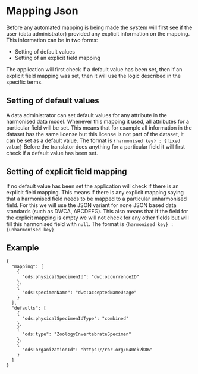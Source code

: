 # Mapping Json

Before any automated mapping is being made the system will first see if the user (data administrator) provided any explicit information on the mapping.
This information can be in two forms:
- Setting of default values 
- Setting of an explicit field mapping

The application will first check if a default value has been set, then if an explicit field mapping was set, then it will use the logic described in the specific terms. 

## Setting of default values
A data administrator can set default values for any attribute in the harmonised data model.
Whenever this mapping it used, all attributes for a particular field will be set.
This means that for example all information in the dataset has the same license but this license is not part of the dataset, it can be set as a default value.
The format is `{harmonised key} : {fixed value}`
Before the translator does anything for a particular field it will first check if a default value has been set.

## Setting of explicit field mapping
If no default value has been set the application will check if there is an explicit field mapping.
This means if there is any explicit mapping saying that a harmonised field needs to be mapped to a particular unharmonised field.
For this we will use the JSON variant for none JSON based data standards (such as DWCA, ABCDEFG).
This also means that if the field for the explicit mapping is empty we will not check for any other fields but will fill this harmonised field with `null`.
The format is `{harmonised key} : {unharmonised key}`

## Example
```
{
  "mapping": [
    {
      "ods:physicalSpecimenId": "dwc:occurrenceID"
    },
    {
      "ods:specimenName": "dwc:acceptedNameUsage"
    }
  ],
  "defaults": [
    {
      "ods:physicalSpecimenIdType": "combined"
    },
    {
      "ods:type": "ZoologyInvertebrateSpecimen"
    },
    {
      "ods:organizationId": "https://ror.org/040ck2b86"
    }
  ]
}
```
